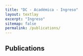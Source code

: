 ```yaml
---
title: "DC - Académica - Ingreso"
layout: textlay
excerpt: "Ingreso"
sitemap: false
permalink: /publications/
---
```


## Publications

<script src="https://bibbase.org/show?bib=https://dblp.org/pid/69/610.bib&jsonp=1&owner=none"></script>
<script>
<!--//--><![CDATA[// ><!--

// BibBase generates useless, unpredictable author links:
// http://bibbase.userecho.com/topics/154-author-links-changing-on-different-pages/
// Remove them, a little more comprehensively than the old site (which just set pointer-events: none and overrode the styling).
// There might be a race here, but I never saw the links in the intermediate state.
// ~ Matt 2016-11-17
var authorLinks = document.getElementsByClassName("bibbase author link");
// Make a copy because authorLinks is live and nodes will disappear from it (and indices will shift) as we remove them from the document.
var authorLinks2 = [];
for (var i = 0; i < authorLinks.length; i++)
  authorLinks2[i] = authorLinks[i];
for (var i = 0; i < authorLinks2.length; i++)
  authorLinks2[i].outerHTML = authorLinks2[i].innerHTML;
//--><!]]>

// Removing bibbase icon
var elements = document.getElementsByClassName("bibbase_icon");
while(elements.length > 0){
	elements[0].parentNode.removeChild(elements[0]);
}
</script>



















